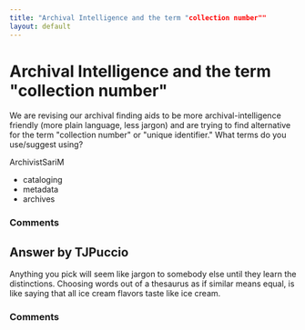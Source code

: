 ```yaml
---
title: "Archival Intelligence and the term "collection number""
layout: default
---
```

Archival Intelligence and the term "collection number"
=====================
We are revising our archival finding aids to be more
archival-intelligence friendly (more plain language, less jargon) and
are trying to find alternative for the term "collection number" or
"unique identifier." What terms do you use/suggest using?

ArchivistSariM

<ul class="tags"><li class="tag">cataloging</li><li class="tag">metadata</li><li class="tag">archives</li></ul>

### Comments ###


Answer by TJPuccio
----------------
Anything you pick will seem like jargon to somebody else until they
learn the distinctions. Choosing words out of a thesaurus as if similar
means equal, is like saying that all ice cream flavors taste like ice
cream.

### Comments ###


